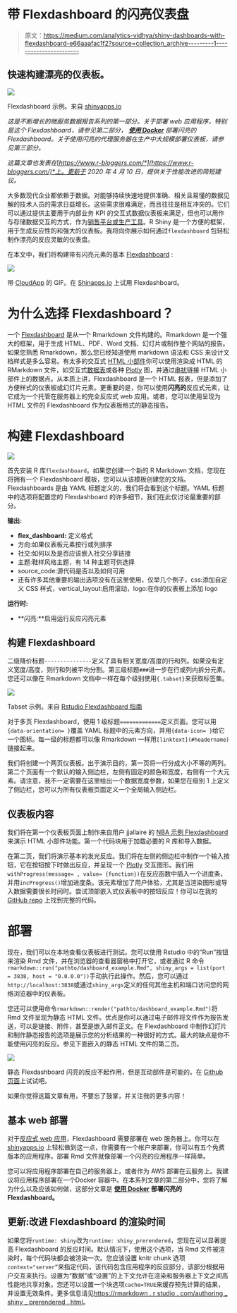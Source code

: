 # 带 Flexdashboard 的闪亮仪表盘

> 原文：<https://medium.com/analytics-vidhya/shiny-dashboards-with-flexdashboard-e66aaafac1f2?source=collection_archive---------1----------------------->

## 快速构建漂亮的仪表板。

![](img/b013b4b49b6fc9ceb94e9bed90c78e52.png)

Flexdashboard 示例。来自 [shinyapps.io](https://walkerke.shinyapps.io/neighborhood_diversity/)

*这是不断增长的微服务数据报告系列的第一部分。关于部署 web 应用程序，特别是这个 Flexdashboard，请参见第二部分，* [***使用 Docker***](/analytics-vidhya/deploying-a-shiny-flexdashboard-with-docker-cca338a10d12) *部署闪亮的 Flexdashboard。关于使用闪亮的代理服务器在生产中大规模部署仪表板，请参见第三部分。*

*这篇文章也发表在*[*https://www.r-bloggers.com/*](https://www.r-bloggers.com/)*上。更新于 2020 年 4 月 10 日，提供关于性能改进的简短建议。*

大多数现代企业都依赖于数据。对能够持续快速地提供准确、相关且易懂的数据见解的技术人员的需求日益增长。这些需求很难满足，而且往往是相互冲突的。它们可以通过提供主要用于内部业务 KPI 的交互式数据仪表板来满足，但也可以用作与存储数据交互的方式，作为[销售平台或生产工具](/better-programming/real-life-use-cases-of-dashboards-with-actual-roi-a8d07e36f530)。R Shiny 是一个方便的框架，用于生成反应性的和强大的仪表板。我将向你展示如何通过`flexdashboard` 包轻松制作漂亮的反应灵敏的仪表盘。

在本文中，我们将构建带有闪亮元素的基本 [Flexdashboard](https://timosch.shinyapps.io/dashboard_example/) :

![](img/1c0d4aa325e268b6917c6edb57a9ccf8.png)

带 [CloudApp](https://www.getcloudapp.com/) 的 GIF。在 [Shinapps.io](https://timosch.shinyapps.io/dashboard_example/#section-test-plotly-and-shiny-elements) 上试用 Flexdashboard。

# 为什么选择 Flexdashboard？

一个 [Flexdashboard](https://rmarkdown.rstudio.com/flexdashboard/) 是从一个 Rmarkdown 文件构建的。Rmarkdown 是一个强大的框架，用于生成 HTML、PDF、Word 文档、幻灯片或制作整个网站的报告。如果您熟悉 Rmarkdown，那么您已经知道使用 markdown 语法和 CSS 来设计文档样式是多么容易。有太多的交互式 [HTML 小部件](https://www.htmlwidgets.org/)你可以使用渲染成 HTML 的 RMarkdown 文件，如交互式[数据表](https://datatables.net/extensions/)或各种 [Plotly](https://plot.ly/r/) 图，并通过[串扰](https://rstudio.github.io/crosstalk/)链接 HTML 小部件上的数据点。从本质上讲，Flexdashboard 是一个 HTML 报表，但是添加了方便样式的仪表板或幻灯片元素。更重要的是，你可以使用**闪亮的**反应式元素，让它成为一个托管在服务器上的完全反应式 web 应用。或者，您可以使用呈现为 HTML 文件的 Flexdashboard 作为仪表板格式的静态报告。

# 构建 Flexdashboard

![](img/2b0adc05dba7b0377bb3740323c80466.png)

首先安装 R 库`flexdashboard`。如果您创建一个新的 R Markdown 文档，您现在将拥有一个 Flexdashboard 模板，您可以从该模板创建您的文档。Flexdashboards 是由 YAML 标题定义的，我们将会看到这个标题。YAML 标题中的选项将配置您的 Flexdashboard 的许多细节，我们在此仅讨论最重要的部分。

**输出:**

*   **flex_dashboard:** 定义格式
*   方向:如果仪表板元素按行或列排序
*   社交:如何以及是否应该嵌入社交分享链接
*   主题:鞋样风格主题，有 14 种主题可供选择
*   source_code:源代码是否以及如何可用
*   还有许多其他重要的输出选项没有在这里使用，仅举几个例子，css:添加自定义 CSS 样式，vertical_layout:启用滚动，logo:在你的仪表板上添加 logo

**运行时:**

*   **闪亮:**启用运行反应闪亮元素

## 构建 Flexdashboard

二级降价标题`---------------`定义了具有相关宽度/高度的行和列。如果没有定义宽度/高度，则行和列被平均分割。第三级标题`###`进一步在行或列内拆分元素。您还可以像在 Rmarkdown 文档中一样在每个级别使用`{.tabset}`来获取标签集。

![](img/39f8fac23e66a58a47016462dd2941a9.png)

Tabset 示例。来自 [Rstudio Flexdashboard 指南](https://rmarkdown.rstudio.com/flexdashboard/using.html#tabsets)

对于多页 Flexdashboard，使用 1 级标题`=============`定义页面。您可以用`{data-orientation= }`覆盖 YAML 标题中的元素方向，并用`{data-icon= }`给它一个图标。每一级的标题都可以像 Rmarkdown 一样用`[linktext](#headername)`链接起来。

我们将创建一个两页仪表板。出于演示目的，第一页将一行分成大小不等的两列。第二个页面有一个默认的输入侧边栏，左侧有固定的颜色和宽度，右侧有一个大元素。请注意，我不一定需要在这里给出一个数据宽度参数，如果您在级别 1 上定义了侧边栏，您可以为所有仪表板页面定义一个全局输入侧边栏。

## 仪表板内容

我们将在第一个仪表板页面上制作来自用户 jjallaire 的 [NBA 示例 Flexdashboard](https://beta.rstudioconnect.com/jjallaire/htmlwidgets-d3heatmap/htmlwidgets-d3heatmap.html) 来演示 HTML 小部件功能。第一个代码块用于加载必要的 R 库和导入数据。

在第二页，我们将演示基本的发光反应。我们将在左侧的侧边栏中制作一个输入按钮，它在按钮按下时做出反应，并呈现一个 [Plotly](https://plot.ly/r/) 交互图形。我们用`withProgress(message= , value= {function})`在反应函数中插入一个进度条，并用`incProgress()`增加进度条。该元素增加了用户体验，尤其是当渲染图形或导入数据需要很长时间时。尝试顶部嵌入式仪表板中的按钮反应！你可以在我的 [GitHub repo](https://github.com/timosch29/Dockerized-Shiny-Proxy-Server/blob/master/example_dashboard/dashboard_example.Rmd) 上找到完整的代码。

# **部署**

现在，我们可以在本地查看仪表板进行测试。您可以使用 Rstudio 中的“Run”按钮来渲染 Rmd 文件，并在浏览器的查看器窗格中打开它，或者通过 R 命令`rmarkdown::run("pathto/dashboard_example.Rmd", shiny_args = list(port = 3838, host = "0.0.0.0"))`手动执行此操作。然后，您可以通过`http://localhost:3838`或通过`shiny_args`定义的任何其他主机和端口访问您的网络浏览器中的仪表板。

您还可以使用命令`rmarkdown::render("pathto/dashboard_example.Rmd")`将 Rmd 文件呈现为静态 HTML 文件。优点是你可以通过电子邮件将文件作为报告发送，可以是链接、附件，甚至是嵌入邮件正文。在 Flexdashboard 中制作幻灯片和制作静态报告的选项是展示您的分析结果的一种很好的方式。最大的缺点是你不能使用闪亮的反应。参见下面嵌入的静态 HTML 文件的第二页。

![](img/0967f1597fea82b443d6dbd26baef89f.png)

静态 Flexdashboard 闪亮的反应不起作用，但是互动部件是可能的。在 [Github 页面](https://timosch29.github.io/Dockerized-Shiny-Proxy-Server/example_dashboard/dashboard_example#section-test-html-widget)上试试吧。

如果你觉得这篇文章有用，不要忘了鼓掌，并关注我的更多内容！

## 基本 web 部署

对于[反应式 web 应用](https://timosch.shinyapps.io/dashboard_example/#section-test-plotly-and-shiny-elements)，Flexdashboard 需要部署在 web 服务器上。你可以在 [shinyapps.io](https://www.shinyapps.io/) 上轻松做到这一点，你需要有一个帐户来部署，你可以有五个免费版本的应用程序。部署 Rmd 文件就像部署一个闪亮的应用程序一样简单。

您可以将应用程序部署在自己的服务器上，或者作为 AWS 部署在云服务上。我建议将应用程序部署在一个Docker 容器中。在本系列文章的第二部分中，您将了解为什么以及应该如何做，这部分文章是 [**使用 Docker**](/analytics-vidhya/deploying-a-shiny-flexdashboard-with-docker-cca338a10d12) **部署闪亮的 Flexdashboard。**

## 更新:改进 Flexdashboard 的渲染时间

如果您将`runtime: shiny`改为`runtime: shiny_prerendered`，您现在可以显著提高 Flexdashboard 的反应时间。默认情况下，使用这个选项，当 Rmd 文件被渲染时，每个代码块都会被渲染一次。您应该设置 knitr chunk 选项`context="server”`来指定代码，该代码包含应用程序的反应部分，该部分根据用户交互来执行。设置为“数据”或“设置”的上下文允许在渲染和服务器上下文之间高性能地共享对象。您还可以设置一个块选项`cache=TRUE`来缓存预先计算的结果，并设置无效条件。更多信息请见[https://rmarkdown . r studio . com/authoring _ shiny _ prerendered . html](https://rmarkdown.rstudio.com/authoring_shiny_prerendered.html)。